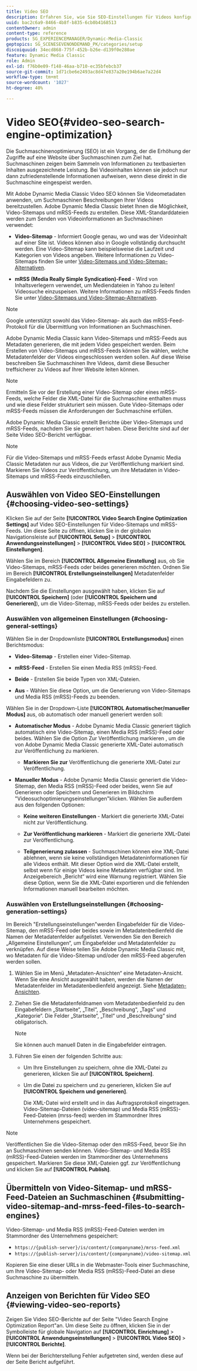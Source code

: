 ```yaml
---
title: Video SEO
description: Erfahren Sie, wie Sie SEO-Einstellungen für Videos konfigurieren.
uuid: bac2c6a9-8466-4b8f-b835-6cb0b4168513
contentOwner: admin
content-type: reference
products: SG_EXPERIENCEMANAGER/Dynamic-Media-Classic
geptopics: SG_SCENESEVENONDEMAND_PK/categories/setup
discoiquuid: 34ecd868-775f-452b-b26e-d139f0e280ae
feature: Dynamic Media Classic
role: Admin
exl-id: f76b0e09-f148-46aa-b710-ec35bfebcb37
source-git-commit: 1d71cbe6e2493ac8d47e837a20e194b6ae7a22d4
workflow-type: tm+mt
source-wordcount: '1027'
ht-degree: 40%

---
```


# Video SEO{#video-seo-search-engine-optimization}

Die Suchmaschinenoptimierung (SEO) ist ein Vorgang, der die Erhöhung der Zugriffe auf eine Website über Suchmaschinen zum Ziel hat. Suchmaschinen zeigen beim Sammeln von Informationen zu textbasierten Inhalten ausgezeichnete Leistung. Bei Videoinhalten können sie jedoch nur dann zufriedenstellende Informationen aufweisen, wenn diese direkt in die Suchmaschine eingespeist werden.

Mit Adobe Dynamic Media Classic Video SEO können Sie Videometadaten anwenden, um Suchmaschinen Beschreibungen Ihrer Videos bereitzustellen. Adobe Dynamic Media Classic bietet Ihnen die Möglichkeit, Video-Sitemaps und mRSS-Feeds zu erstellen. Diese XML-Standarddateien werden zum Senden von Videoinformationen an Suchmaschinen verwendet:

* **Video-Sitemap**  - Informiert Google genau, wo und was der Videoinhalt auf einer Site ist. Videos können also in Google vollständig durchsucht werden. Eine Video-Sitemap kann beispielsweise die Laufzeit und Kategorien von Videos angeben. Weitere Informationen zu Video-Sitemaps finden Sie unter [Video-Sitemaps und Video-Sitemap-Alternativen](https://developers.google.com/search/docs/advanced/sitemaps/video-sitemaps?visit_id=637558394348624754-567115452&amp;rd=1).

* **mRSS (Media Really Simple Syndication)-Feed**  - Wird von Inhaltsverlegern verwendet, um Mediendateien in Yahoo zu leiten! Videosuche einzuspeisen. Weitere Informationen zu mRSS-Feeds finden Sie unter [Video-Sitemaps und Video-Sitemap-Alternativen](https://developers.google.com/search/docs/advanced/sitemaps/video-sitemaps?visit_id=637558394348624754-567115452&amp;rd=1).

>[!NOTE]
>
>Google unterstützt sowohl das Video-Sitemap- als auch das mRSS-Feed-Protokoll für die Übermittlung von Informationen an Suchmaschinen.

Adobe Dynamic Media Classic kann Video-Sitemaps und mRSS-Feeds aus Metadaten generieren, die mit jedem Video gespeichert werden. Beim Erstellen von Video-Sitemaps und mRSS-Feeds können Sie wählen, welche Metadatenfelder der Videos eingeschlossen werden sollen. Auf diese Weise beschreiben Sie Suchmaschinen Ihre Videos, damit diese Besucher treffsicherer zu Videos auf Ihrer Website leiten können.

>[!NOTE]
>
>Ermitteln Sie vor der Erstellung einer Video-Sitemap oder eines mRSS-Feeds, welche Felder die XML-Datei für die Suchmaschine enthalten muss und wie diese Felder strukturiert sein müssen. Gute Video-Sitemaps oder mRSS-Feeds müssen die Anforderungen der Suchmaschine erfüllen.

Adobe Dynamic Media Classic erstellt Berichte über Video-Sitemaps und mRSS-Feeds, nachdem Sie sie generiert haben. Diese Berichte sind auf der Seite Video SEO-Bericht verfügbar.

>[!NOTE]
>
>Für die Video-Sitemaps und mRSS-Feeds erfasst Adobe Dynamic Media Classic Metadaten nur aus Videos, die zur Veröffentlichung markiert sind. Markieren Sie Videos zur Veröffentlichung, um ihre Metadaten in Video-Sitemaps und mRSS-Feeds einzuschließen.

## Auswählen von Video SEO-Einstellungen {#choosing-video-seo-settings}

Klicken Sie auf der Seite **[!UICONTROL Video Search Engine Optimization Settings]** auf Video SEO-Einstellungen für Video-Sitemaps und mRSS-Feeds. Um diese Seite zu öffnen, klicken Sie in der globalen Navigationsleiste auf **[!UICONTROL Setup]** > **[!UICONTROL Anwendungseinstellungen]** > **[!UICONTROL Video SEO]** > **[!UICONTROL Einstellungen]**.

Wählen Sie im Bereich **[!UICONTROL Allgemeine Einstellung]** aus, ob Sie Video-Sitemaps, mRSS-Feeds oder beides generieren möchten. Ordnen Sie im Bereich **[!UICONTROL Erstellungseinstellungen]** Metadatenfelder Eingabefeldern zu.

Nachdem Sie die Einstellungen ausgewählt haben, klicken Sie auf **[!UICONTROL Speichern]** (oder **[!UICONTROL Speichern und Generieren]**), um die Video-Sitemap, mRSS-Feeds oder beides zu erstellen.

### Auswählen von allgemeinen Einstellungen {#choosing-general-settings}

Wählen Sie in der Dropdownliste **[!UICONTROL Erstellungsmodus]** einen Berichtsmodus:

* **Video-Sitemap**  - Erstellen einer Video-Sitemap.

* **mRSS-Feed**  - Erstellen Sie einen Media RSS (mRSS)-Feed.

* **Beide**  - Erstellen Sie beide Typen von XML-Dateien.

* **Aus**  - Wählen Sie diese Option, um die Generierung von Video-Sitemaps und Media RSS (mRSS)-Feeds zu beenden.

Wählen Sie in der Dropdown-Liste **[!UICONTROL Automatischer/manueller Modus]** aus, ob automatisch oder manuell generiert werden soll:

* **Automatischer Modus**  - Adobe Dynamic Media Classic generiert täglich automatisch eine Video-Sitemap, einen Media RSS (mRSS)-Feed oder beides. Wählen Sie die Option Zur Veröffentlichung markieren , um die von Adobe Dynamic Media Classic generierte XML-Datei automatisch zur Veröffentlichung zu markieren.

   * **Markieren Sie zur** Veröffentlichung die generierte XML-Datei zur Veröffentlichung.

* **Manueller Modus**  - Adobe Dynamic Media Classic generiert die Video-Sitemap, den Media RSS (mRSS)-Feed oder beides, wenn Sie auf Generieren oder Speichern und Generieren im Bildschirm &quot;Videosuchoptimierungseinstellungen&quot;klicken. Wählen Sie außerdem aus den folgenden Optionen:

   * **Keine weiteren Einstellungen**  - Markiert die generierte XML-Datei nicht zur Veröffentlichung.

   * **Zur Veröffentlichung markieren**  - Markiert die generierte XML-Datei zur Veröffentlichung.

   * **Teilgenerierung zulassen**  - Suchmaschinen können eine XML-Datei ablehnen, wenn sie keine vollständigen Metadateninformationen für alle Videos enthält. Mit dieser Option wird die XML-Datei erstellt, selbst wenn für einige Videos keine Metadaten verfügbar sind. Im Anzeigebereich „Bericht“ wird eine Warnung registriert. Wählen Sie diese Option, wenn Sie die XML-Datei exportieren und die fehlenden Informationen manuell bearbeiten möchten.

### Auswählen von Erstellungseinstellungen {#choosing-generation-settings}

Im Bereich &quot;Erstellungseinstellungen&quot;werden Eingabefelder für die Video-Sitemap, den mRSS-Feed oder beides sowie im Metadatenbedienfeld die Namen der Metadatenfelder aufgelistet. Verwenden Sie den Bereich „Allgemeine Einstellungen“, um Eingabefelder und Metadatenfelder zu verknüpfen. Auf diese Weise teilen Sie Adobe Dynamic Media Classic mit, wo Metadaten für die Video-Sitemap und/oder den mRSS-Feed abgerufen werden sollen.

1. Wählen Sie im Menü „Metadaten-Ansichten“ eine Metadaten-Ansicht. Wenn Sie eine Ansicht ausgewählt haben, werden die Namen der Metadatenfelder im Metadatenbedienfeld angezeigt.
Siehe [Metadaten-Ansichten](application-setup.md#metadata_views).
1. Ziehen Sie die Metadatenfeldnamen vom Metadatenbedienfeld zu den Eingabefeldern „Startseite“, „Titel“, „Beschreibung“, „Tags“ und „Kategorie“. Die Felder „Startseite“, „Titel“ und „Beschreibung“ sind obligatorisch.

   >[!NOTE]
   >
   >Sie können auch manuell Daten in die Eingabefelder eintragen.

1. Führen Sie einen der folgenden Schritte aus:

   * Um Ihre Einstellungen zu speichern, ohne die XML-Datei zu generieren, klicken Sie auf **[!UICONTROL Speichern]**.
   * Um die Datei zu speichern und zu generieren, klicken Sie auf **[!UICONTROL Speichern und generieren]**.

      Die XML-Datei wird erstellt und in das Auftragsprotokoll eingetragen. Video-Sitemap-Dateien (video-sitemap) und Media RSS (mRSS)-Feed-Dateien (mrss-feed) werden im Stammordner Ihres Unternehmens gespeichert.

>[!NOTE]
>
>Veröffentlichen Sie die Video-Sitemap oder den mRSS-Feed, bevor Sie ihn an Suchmaschinen senden können. Video-Sitemap- und Media RSS (mRSS)-Feed-Dateien werden im Stammordner des Unternehmens gespeichert. Markieren Sie diese XML-Dateien ggf. zur Veröffentlichung und klicken Sie auf **[!UICONTROL Publish]**.

## Übermitteln von Video-Sitemap- und mRSS-Feed-Dateien an Suchmaschinen {#submitting-video-sitemap-and-mrss-feed-files-to-search-engines}

Video-Sitemap- und Media RSS (mRSS)-Feed-Dateien werden im Stammordner des Unternehmens gespeichert:

* `https://{publish-server}/is/content/{companyname}/mrss-feed.xml`
* `https://{publish-server}/is/content/{companyname}/video-sitemap.xml`

Kopieren Sie eine dieser URLs in die Webmaster-Tools einer Suchmaschine, um Ihre Video-Sitemap- oder Media RSS (mRSS)-Feed-Datei an diese Suchmaschine zu übermitteln.

## Anzeigen von Berichten für Video SEO {#viewing-video-seo-reports}

Zeigen Sie Video SEO-Berichte auf der Seite &quot;Video Search Engine Optimization Report&quot;an. Um diese Seite zu öffnen, klicken Sie in der Symbolleiste für globale Navigation auf **[!UICONTROL Einrichtung]** > **[!UICONTROL Anwendungseinstellungen]** > **[!UICONTROL Video SEO]** > **[!UICONTROL Berichte]**.

Wenn bei der Berichterstellung Fehler aufgetreten sind, werden diese auf der Seite Bericht aufgeführt.
